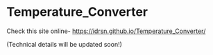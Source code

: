 # Temperature_Converter

Check this site online- https://idrsn.github.io/Temperature_Converter/

(Technical details will be updated soon!)
